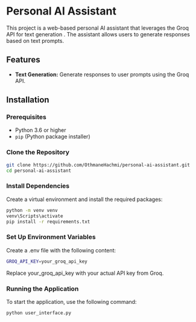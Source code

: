 # Personal AI Assistant

This project is a web-based personal AI assistant that leverages the Groq API for text generation . The assistant allows users to generate responses based on text prompts.

## Features
- **Text Generation:** Generate responses to user prompts using the Groq API.

## Installation

### Prerequisites

- Python 3.6 or higher
- `pip` (Python package installer)

### Clone the Repository

```sh
git clone https://github.com/OthmaneHachmi/personal-ai-assistant.git
cd personal-ai-assistant
```
### Install Dependencies
Create a virtual environment and install the required packages:

```sh
python -m venv venv
venv\Scripts\activate
pip install -r requirements.txt
```
### Set Up Environment Variables
Create a .env file with the following content:

```sh
GROQ_API_KEY=your_groq_api_key
```
Replace your_groq_api_key with your actual API key from Groq.

### Running the Application
To start the application, use the following command:
```sh
python user_interface.py
```
